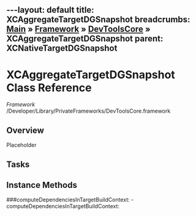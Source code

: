 ---layout: default
title: XCAggregateTargetDGSnapshot
breadcrumbs: <a href="/index.html">Main</a> &raquo; <a href="/Frameworks.html">Framework</a> &raquo; <a href="/Frameworks/DevToolsCore.html">DevToolsCore</a> &raquo; XCAggregateTargetDGSnapshot
parent: XCNativeTargetDGSnapshot 
---
# XCAggregateTargetDGSnapshot Class Reference

*Framework* /Developer/Library/PrivateFrameworks/DevToolsCore.framework

## Overview

Placeholder

## Tasks

## Instance Methods

<a name="-computeDependenciesInTargetBuildContext:"></a>
###computeDependenciesInTargetBuildContext:
    - computeDependenciesInTargetBuildContext:

